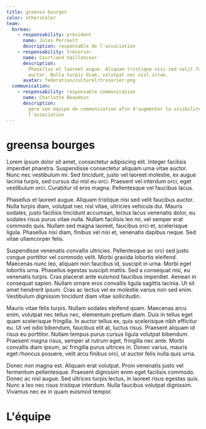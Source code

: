 ```yaml
---
title: greensa bourges
color: othersColor
team:
  bureau:
    - responsability: président
      name: Jules Perrault
      description: responsable de l'association
    - responsability: trésorier
      name: Courtland Vaillancour
      description:
        Phasellus et laoreet augue. Aliquam tristique nisi sed velit faucibus
        auctor. Nulla turpis diam, volutpat nec nisl vitae.
      avatar: federation/culturel/tresorier.png
  communication:
    - responsability: responsable communication
      name: Charlotte Beaudoin
      description:
        gère son équipe de communication afin d'augmenter la visibilité de
        l'association
---
```


# greensa bourges

Lorem ipsum dolor sit amet, consectetur adipiscing elit. Integer facilisis
imperdiet pharetra. Suspendisse consectetur aliquam urna vitae auctor. Nunc nec
vestibulum mi. Sed tincidunt, justo vel laoreet molestie, ex augue lacinia
turpis, sed cursus dui nisl eu orci. Praesent vel interdum orci, eget vestibulum
orci. Curabitur id eros magna. Pellentesque vel faucibus lacus.

Phasellus et laoreet augue. Aliquam tristique nisi sed velit faucibus auctor.
Nulla turpis diam, volutpat nec nisl vitae, ultricies vehicula dui. Mauris
sodales, justo facilisis tincidunt accumsan, lectus lacus venenatis dolor, eu
sodales risus purus vitae nulla. Nullam facilisis leo mi, vel semper erat
commodo quis. Nullam sed magna laoreet, faucibus orci et, scelerisque ligula.
Phasellus nisi diam, finibus vel nisi et, venenatis dapibus neque. Sed vitae
ullamcorper felis.

Suspendisse venenatis convallis ultricies. Pellentesque ac orci sed justo congue
porttitor vel commodo velit. Morbi gravida lobortis eleifend. Maecenas nunc leo,
aliquam non faucibus id, suscipit in urna. Morbi eget lobortis urna. Phasellus
egestas suscipit mattis. Sed a consequat nisi, eu venenatis turpis. Cras
placerat ante euismod faucibus imperdiet. Aenean in consequat sapien. Nullam
ornare eros convallis ligula sagittis lacinia. Ut sit amet hendrerit ipsum. Cras
ac lectus vel ex molestie varius non sed enim. Vestibulum dignissim tincidunt
diam vitae sollicitudin.

Mauris vitae felis turpis. Nullam sodales eleifend quam. Maecenas arcu enim,
volutpat nec tellus nec, elementum pretium diam. Duis in tellus eget quam
scelerisque fringilla. In auctor tellus ex, quis scelerisque nibh efficitur eu.
Ut vel odio bibendum, faucibus elit at, luctus risus. Praesent aliquam id risus
eu porttitor. Nullam tempus purus cursus ligula volutpat bibendum. Praesent
magna risus, semper at rutrum eget, fringilla nec ante. Morbi convallis diam
ipsum, ac fringilla purus ultrices in. Donec varius, mauris eget rhoncus
posuere, velit arcu finibus orci, ut auctor felis nulla quis urna.

Donec non magna est. Aliquam erat volutpat. Proin venenatis justo vel fermentum
pellentesque. Praesent dignissim enim eget facilisis commodo. Donec ac nisl
augue. Sed ultrices turpis lectus, in laoreet risus egestas quis. Nunc a leo nec
risus tristique interdum. Nulla faucibus volutpat dignissim. Vivamus nec ex in
quam euismod tempor.

# L'équipe

<team :team="team" :color="color"></team>
